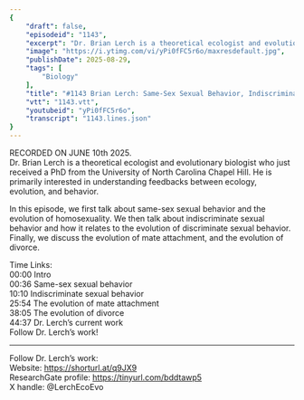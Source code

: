```yaml
---
{
	"draft": false,
	"episodeid": "1143",
	"excerpt": "Dr. Brian Lerch is a theoretical ecologist and evolutionary biologist who just received a PhD from the University of North Carolina Chapel Hill. He is primarily interested in understanding feedbacks between ecology, evolution, and behavior.",
	"image": "https://i.ytimg.com/vi/yPi0fFC5r6o/maxresdefault.jpg",
	"publishDate": 2025-08-29,
	"tags": [
		"Biology"
	],
	"title": "#1143 Brian Lerch: Same-Sex Sexual Behavior, Indiscriminate Sexual Behavior, Attachment, and Divorce",
	"vtt": "1143.vtt",
	"youtubeid": "yPi0fFC5r6o",
	"transcript": "1143.lines.json"
}
---
```

RECORDED ON JUNE 10th 2025.  
Dr. Brian Lerch is a theoretical ecologist and evolutionary biologist who just received a PhD from the University of North Carolina Chapel Hill. He is primarily interested in understanding feedbacks between ecology, evolution, and behavior.

In this episode, we first talk about same-sex sexual behavior and the evolution of homosexuality. We then talk about indiscriminate sexual behavior and how it relates to the evolution of discriminate sexual behavior. Finally, we discuss the evolution of mate attachment, and the evolution of divorce.

Time Links:  
<time>00:00</time> Intro  
<time>00:36</time> Same-sex sexual behavior  
<time>10:10</time> Indiscriminate sexual behavior  
<time>25:54</time> The evolution of mate attachment  
<time>38:05</time> The evolution of divorce  
<time>44:37</time> Dr. Lerch’s current work  
  Follow Dr. Lerch’s work!

---

Follow Dr. Lerch’s work:  
Website: https://shorturl.at/q9JX9  
ResearchGate profile: https://tinyurl.com/bddtawp5  
X handle: @LerchEcoEvo
